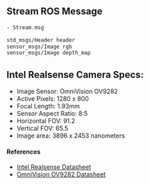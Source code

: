 


## Stream ROS Message

```bash
- Stream.msg

std_msgs/Header header
sensor_msgs/Image rgb
sensor_msgs/Image depth_map
```



## Intel Realsense Camera Specs:

- Image Sensor: OmniVision OV9282
- Active Pixels: 1280 x 800
- Focal Length: 1.93mm
- Sensor Aspect Ratio: 8:5
- Horizontal FOV: 91.2
- Vertical FOV: 65.5
- Image area: 3896 x 2453 nanometers

#### References

- [Intel Realsense Datasheet](https://www.intelrealsense.com/wp-content/uploads/2020/06/Intel-RealSense-D400-Series-Datasheet-June-2020.pdf)
- [OmniVision OV9282 Datasheet](https://www.ovt.com/download/sensorpdf/207/OmniVision_OV9282.pdf)


